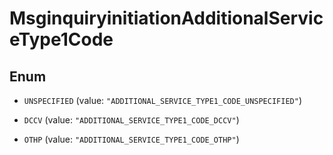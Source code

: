 

# MsginquiryinitiationAdditionalServiceType1Code

## Enum


* `UNSPECIFIED` (value: `"ADDITIONAL_SERVICE_TYPE1_CODE_UNSPECIFIED"`)

* `DCCV` (value: `"ADDITIONAL_SERVICE_TYPE1_CODE_DCCV"`)

* `OTHP` (value: `"ADDITIONAL_SERVICE_TYPE1_CODE_OTHP"`)



